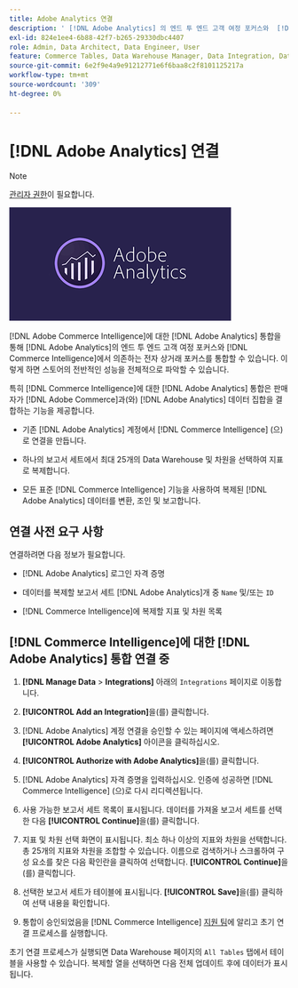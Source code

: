 ```yaml
---
title: Adobe Analytics 연결
description: ' [!DNL Adobe Analytics] 의 엔드 투 엔드 고객 여정 포커스와  [!DNL Commerce Intelligence]에서 의존하는 전자 상거래 포커스를 통합하는 방법을 알아봅니다.'
exl-id: 824e1ee4-6b88-42f7-b265-29330dbc4407
role: Admin, Data Architect, Data Engineer, User
feature: Commerce Tables, Data Warehouse Manager, Data Integration, Data Import/Export
source-git-commit: 6e2f9e4a9e91212771e6f6baa8c2f8101125217a
workflow-type: tm+mt
source-wordcount: '309'
ht-degree: 0%

---
```


# [!DNL Adobe Analytics] 연결

>[!NOTE]
>
>[관리자 권한](../../../administrator/user-management/user-management.md)이 필요합니다.

![](../../../assets/adobe-analytic-slogo.png)

[!DNL Adobe Commerce Intelligence]에 대한 [!DNL Adobe Analytics] 통합을 통해 [!DNL Adobe Analytics]의 엔드 투 엔드 고객 여정 포커스와 [!DNL Commerce Intelligence]에서 의존하는 전자 상거래 포커스를 통합할 수 있습니다. 이렇게 하면 스토어의 전반적인 성능을 전체적으로 파악할 수 있습니다.

특히 [!DNL Commerce Intelligence]에 대한 [!DNL Adobe Analytics] 통합은 판매자가 [!DNL Adobe Commerce]과(와) [!DNL Adobe Analytics] 데이터 집합을 결합하는 기능을 제공합니다.

- 기존 [!DNL Adobe Analytics] 계정에서 [!DNL Commerce Intelligence] (으)로 연결을 만듭니다.

- 하나의 보고서 세트에서 최대 25개의 Data Warehouse 및 차원을 선택하여 지표로 복제합니다.

- 모든 표준 [!DNL Commerce Intelligence] 기능을 사용하여 복제된 [!DNL Adobe Analytics] 데이터를 변환, 조인 및 보고합니다.

## 연결 사전 요구 사항

연결하려면 다음 정보가 필요합니다.

- [!DNL Adobe Analytics] 로그인 자격 증명

- 데이터를 복제할 보고서 세트 [!DNL Adobe Analytics]개 중 `Name` 및/또는 `ID`

- [!DNL Commerce Intelligence]에 복제할 지표 및 차원 목록

## [!DNL Commerce Intelligence]에 대한 [!DNL Adobe Analytics] 통합 연결 중

1. **[!DNL Manage Data** > **Integrations]** 아래의 `Integrations` 페이지로 이동합니다.

1. **[!UICONTROL Add an Integration]**&#x200B;을(를) 클릭합니다.

1. [!DNL Adobe Analytics] 계정 연결을 승인할 수 있는 페이지에 액세스하려면 **[!UICONTROL Adobe Analytics]** 아이콘을 클릭하십시오.

1. **[!UICONTROL Authorize with Adobe Analytics]**&#x200B;을(를) 클릭합니다.

1. [!DNL Adobe Analytics] 자격 증명을 입력하십시오. 인증에 성공하면 [!DNL Commerce Intelligence] (으)로 다시 리디렉션됩니다.

1. 사용 가능한 보고서 세트 목록이 표시됩니다. 데이터를 가져올 보고서 세트를 선택한 다음 **[!UICONTROL Continue]**&#x200B;을(를) 클릭합니다.

1. 지표 및 차원 선택 화면이 표시됩니다. 최소 하나 이상의 지표와 차원을 선택합니다. 총 25개의 지표와 차원을 조합할 수 있습니다. 이름으로 검색하거나 스크롤하여 구성 요소를 찾은 다음 확인란을 클릭하여 선택합니다. **[!UICONTROL Continue]**&#x200B;을(를) 클릭합니다.

1. 선택한 보고서 세트가 테이블에 표시됩니다. **[!UICONTROL Save]**&#x200B;을(를) 클릭하여 선택 내용을 확인합니다.

1. 통합이 승인되었음을 [!DNL Commerce Intelligence] [지원 팀](https://experienceleague.adobe.com/docs/commerce-knowledge-base/kb/troubleshooting/miscellaneous/mbi-service-policies.html)에 알리고 초기 연결 프로세스를 실행합니다.

초기 연결 프로세스가 실행되면 Data Warehouse 페이지의 `All Tables` 탭에서 테이블을 사용할 수 있습니다. 복제할 열을 선택하면 다음 전체 업데이트 후에 데이터가 표시됩니다.
